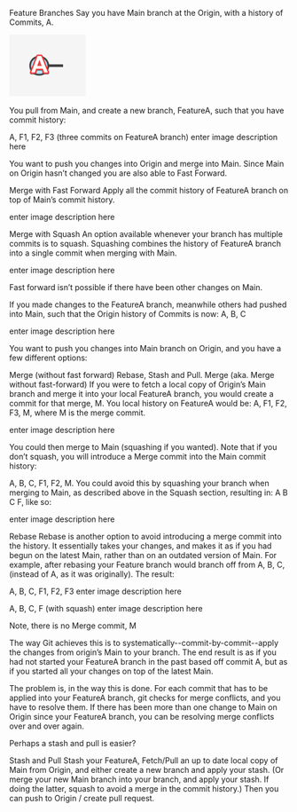 Feature Branches
Say you have Main branch at the Origin, with a history of Commits, A.

![Main Branch](images/git/main.png "Main")


You pull from Main, and create a new branch, FeatureA, such that you have commit history:

A, F1, F2, F3 (three commits on FeatureA branch)
enter image description here

You want to push you changes into Origin and merge into Main. Since Main on Origin hasn’t changed you are also able to Fast Forward.

Merge with Fast Forward
Apply all the commit history of FeatureA branch on top of Main’s commit history.

enter image description here

Merge with Squash
An option available whenever your branch has multiple commits is to squash. Squashing combines the history of FeatureA branch into a single commit when merging with Main.

enter image description here

Fast forward isn’t possible if there have been other changes on Main.

If you made changes to the FeatureA branch, meanwhile others had pushed into Main, such that the Origin history of Commits is now: A, B, C

enter image description here

You want to push you changes into Main branch on Origin, and you have a few different options:

Merge (without fast forward)
Rebase,
Stash and Pull.
Merge (aka. Merge without fast-forward)
If you were to fetch a local copy of Origin’s Main branch and merge it into your local FeatureA branch, you would create a commit for that merge, M. You local history on FeatureA would be: A, F1, F2, F3, M, where M is the merge commit.

enter image description here

You could then merge to Main (squashing if you wanted). Note that if you don’t squash, you will introduce a Merge commit into the Main commit history:

A, B, C, F1, F2, M.
You could avoid this by squashing your branch when merging to Main, as described above in the Squash section, resulting in: A B C F, like so:

enter image description here

Rebase
Rebase is another option to avoid introducing a merge commit into the history. It essentially takes your changes, and makes it as if you had begun on the latest Main, rather than on an outdated version of Main. For example, after rebasing your Feature branch would branch off from A, B, C, (instead of A, as it was originally). The result:

A, B, C, F1, F2, F3
enter image description here

A, B, C, F (with squash)
enter image description here

Note, there is no Merge commit, M

The way Git achieves this is to systematically--commit-by-commit--apply the changes from origin’s Main to your branch. The end result is as if you had not started your FeatureA branch in the past based off commit A, but as if you started all your changes on top of the latest Main.

The problem is, in the way this is done. For each commit that has to be applied into your FeatureA branch, git checks for merge conflicts, and you have to resolve them. If there has been more than one change to Main on Origin since your FeatureA branch, you can be resolving merge conflicts over and over again.

Perhaps a stash and pull is easier?

Stash and Pull
Stash your FeatureA, Fetch/Pull an up to date local copy of Main from Origin, and either create a new branch and apply your stash. (Or merge your new Main branch into your branch, and apply your stash. If doing the latter, squash to avoid a merge in the commit history.) Then you can push to Origin / create pull request.
